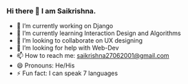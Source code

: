 ### Hi there 👋 I am Saikrishna.

- 🔭 I’m currently working on Django 
- 🌱 I’m currently learning Interaction Design and Algorithms
- 👯 I’m looking to collaborate on UX designing
- 🤔 I’m looking for help with Web-Dev
- 📫 How to reach me: saikrishna27062001@gmail.com
- 😄 Pronouns: He/His
- ⚡ Fun fact: I can speak 7 languages

